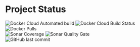 # Project Status
![Docker Cloud Automated build](https://img.shields.io/docker/cloud/automated/publicdevop2019/messenger.svg?style=flat-square)  ![Docker Cloud Build Status](https://img.shields.io/docker/cloud/build/publicdevop2019/messenger.svg?style=flat-square)  ![Docker Pulls](https://img.shields.io/docker/pulls/publicdevop2019/messenger.svg?style=flat-square)  
![Sonar Coverage](https://img.shields.io/sonar/https/sonarcloud.io/com.hw%3Amessenger/coverage.svg?style=flat-square)  ![Sonar Quality Gate](https://img.shields.io/sonar/https/sonarcloud.io/com.hw%3Amessenger/quality_gate.svg?style=flat-square)  
![GitHub last commit](https://img.shields.io/github/last-commit/publicdevop2019/mt4-messenger.svg?style=flat-square)
